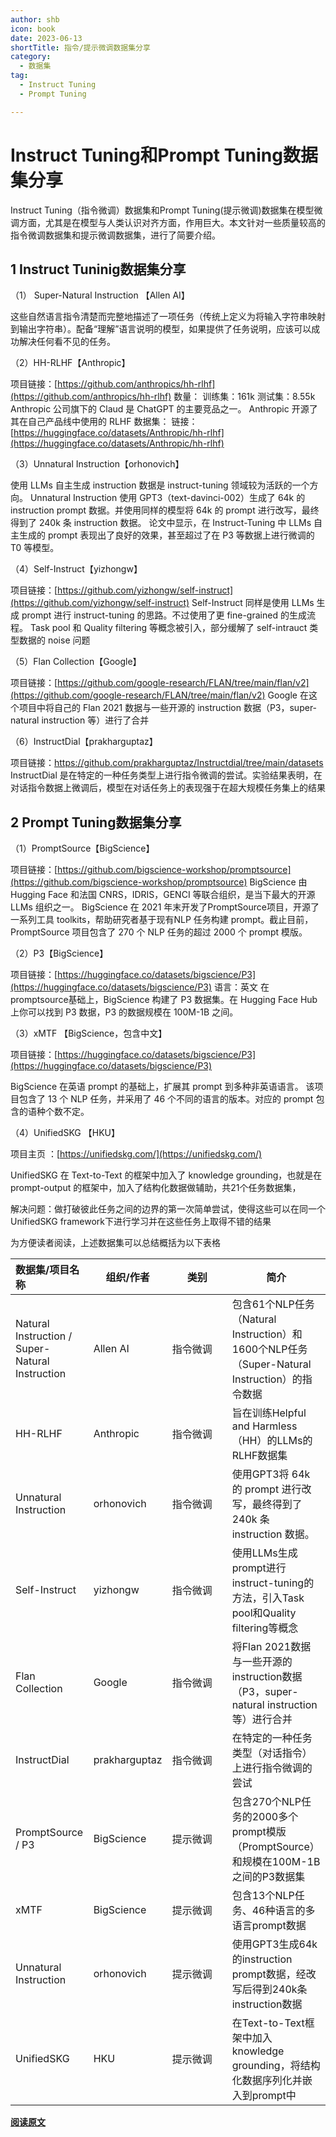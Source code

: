 ```yaml
---
author: shb
icon: book
date: 2023-06-13
shortTitle: 指令/提示微调数据集分享
category:
  - 数据集
tag:
  - Instruct Tuning
  - Prompt Tuning

---
```


# Instruct Tuning和Prompt Tuning数据集分享

Instruct Tuning（指令微调）数据集和Prompt Tuning(提示微调)数据集在模型微调方面，尤其是在模型与人类认识对齐方面，作用巨大。本文针对一些质量较高的指令微调数据集和提示微调数据集，进行了简要介绍。

<!-- more -->

## 1 Instruct Tuninig数据集分享
（1） Super-Natural Instruction 【Allen AI】

这些自然语言指令清楚而完整地描述了一项任务（传统上定义为将输入字符串映射到输出字符串）。配备“理解”语言说明的模型，如果提供了任务说明，应该可以成功解决任何看不见的任务。

（2）HH-RLHF【Anthropic】

项目链接：[https://github.com/anthropics/hh-rlhf](https://github.com/anthropics/hh-rlhf)
数量：
训练集：161k
测试集：8.55k
Anthropic 公司旗下的 Claud 是 ChatGPT 的主要竞品之一。
Anthropic 开源了其在自己产品线中使用的 RLHF 数据集：
链接：[https://huggingface.co/datasets/Anthropic/hh-rlhf](https://huggingface.co/datasets/Anthropic/hh-rlhf)

（3）Unnatural Instruction【orhonovich】

使用 LLMs 自主生成 instruction 数据是 instruct-tuning 领域较为活跃的一个方向。
Unnatural Instruction 使用 GPT3（text-davinci-002）生成了 64k 的 instruction prompt 数据。并使用同样的模型将 64k 的 prompt 进行改写，最终得到了 240k 条 instruction 数据。
论文中显示，在 Instruct-Tuning 中 LLMs 自主生成的 prompt 表现出了良好的效果，甚至超过了在 P3 等数据上进行微调的 T0 等模型。

（4）Self-Instruct【yizhongw】

项目链接：[https://github.com/yizhongw/self-instruct](https://github.com/yizhongw/self-instruct)
Self-Instruct 同样是使用 LLMs 生成 prompt 进行 instruct-tuning 的思路。不过使用了更 fine-grained 的生成流程。
Task pool 和 Quality filtering 等概念被引入，部分缓解了 self-intrauct 类型数据的 noise 问题


（5）Flan Collection【Google】

项目链接：[https://github.com/google-research/FLAN/tree/main/flan/v2](https://github.com/google-research/FLAN/tree/main/flan/v2)
Google 在这个项目中将自己的 Flan 2021 数据与一些开源的 instruction 数据（P3，super-natural instruction 等）进行了合并


（6）InstructDial【prakharguptaz】

项目链接：https://github.com/prakharguptaz/Instructdial/tree/main/datasets
InstructDial 是在特定的一种任务类型上进行指令微调的尝试。实验结果表明，在对话指令数据上微调后，模型在对话任务上的表现强于在超大规模任务集上的结果

## 2 Prompt Tuning数据集分享

（1）PromptSource【BigScience】

项目链接：[https://github.com/bigscience-workshop/promptsource](https://github.com/bigscience-workshop/promptsource)
BigScience 由 Hugging Face 和法国 CNRS，IDRIS，GENCI 等联合组织，是当下最大的开源 LLMs 组织之一。
BigScience 在 2021 年末开发了PromptSource项目，开源了一系列工具 toolkits，帮助研究者基于现有NLP 任务构建 prompt。截止目前，PromptSource 项目包含了 270 个 NLP 任务的超过 2000 个 prompt 模版。

（2）P3【BigScience】

项目链接：[https://huggingface.co/datasets/bigscience/P3](https://huggingface.co/datasets/bigscience/P3)
语言：英文
在promptsource基础上，BigScience 构建了 P3 数据集。在 Hugging Face Hub 上你可以找到 P3 数据，P3 的数据规模在 100M-1B 之间。

（3）xMTF 【BigScience，包含中文】 

项目链接：[https://huggingface.co/datasets/bigscience/P3](https://huggingface.co/datasets/bigscience/P3)

BigScience 在英语 prompt 的基础上，扩展其 prompt 到多种非英语语言。
该项目包含了 13 个 NLP 任务，并采用了 46 个不同的语言的版本。对应的 prompt 包含的语种个数不定。


（4）UnifiedSKG 【HKU】

项目主页 ：[https://unifiedskg.com/](https://unifiedskg.com/)

UnifiedSKG 在 Text-to-Text 的框架中加入了 knowledge grounding，也就是在 prompt-output 的框架中，加入了结构化数据做辅助，共21个任务数据集，

解决问题：做打破彼此任务之间的边界的第一次简单尝试，使得这些可以在同一个UnifiedSKG framework下进行学习并在这些任务上取得不错的结果


为方便读者阅读，上述数据集可以总结概括为以下表格


| 数据集/项目名称                                 | 组织/作者     | 类别                                                         | 简介                                                         |
| :---------------------------------------------- | ------------- | --------------------------------------------------------------- | ------------------------------------------------------------ |
| Natural Instruction / Super-Natural Instruction | Allen AI      | <div style="width: 60pt">指令微调</div> | 包含61个NLP任务（Natural Instruction）和1600个NLP任务（Super-Natural Instruction）的指令数据 |
| HH-RLHF                                         | Anthropic     | 指令微调                                                     | 旨在训练Helpful and Harmless（HH）的LLMs的RLHF数据集         |
| Unnatural Instruction                           | orhonovich    | 指令微调                                                     | 使用GPT3将 64k 的 prompt 进行改写，最终得到了 240k 条 instruction 数据。 |
| Self-Instruct                                   | yizhongw      | 指令微调                                                     | 使用LLMs生成prompt进行instruct-tuning的方法，引入Task pool和Quality filtering等概念 |
| Flan Collection                                 | Google        | 指令微调                                                     | 将Flan 2021数据与一些开源的instruction数据（P3，super-natural instruction等）进行合并 |
| InstructDial                                    | prakharguptaz | 指令微调                                                     | 在特定的一种任务类型（对话指令）上进行指令微调的尝试         |
| PromptSource / P3                               | BigScience    | 提示微调                                                     | 包含270个NLP任务的2000多个prompt模版（PromptSource）和规模在100M-1B之间的P3数据集 |
| xMTF                                            | BigScience    | 提示微调                                                     | 包含13个NLP任务、46种语言的多语言prompt数据                  |
| Unnatural Instruction                           | orhonovich    | 提示微调                                                     | 使用GPT3生成64k的instruction prompt数据，经改写后得到240k条instruction数据 |
| UnifiedSKG                                      | HKU           | 提示微调                                                     | 在Text-to-Text框架中加入knowledge grounding，将结构化数据序列化并嵌入到prompt中 |


**[阅读原文](https://zhuanlan.zhihu.com/p/615277009)**

